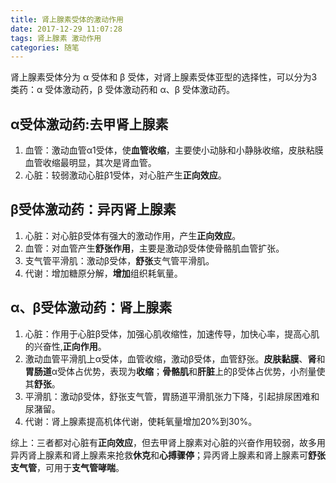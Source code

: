 ```yaml
---
title: 肾上腺素受体的激动作用
date: 2017-12-29 11:07:28
tags: 肾上腺素 激动作用
categories: 随笔
---
```

肾上腺素受体分为 α 受体和 β 受体，对肾上腺素受体亚型的选择性，可以分为3类药：α 受体激动药，β 受体激动药和 α、β 受体激动药。

## α受体激动药:去甲肾上腺素

  1. 血管：激动血管α1受体，使**血管收缩**，主要使小动脉和小静脉收缩，皮肤粘膜血管收缩最明显，其次是肾血管。
  2. 心脏：较弱激动心脏β1受体，对心脏产生**正向效应**。

<!--- more --->
## β受体激动药：异丙肾上腺素

  1. 心脏：对心脏β受体有强大的激动作用，产生**正向效应**。
  2. 血管：对血管产生**舒张作用**，主要是激动β受体使骨骼肌血管扩张。
  3. 支气管平滑肌：激动β受体，**舒张**支气管平滑肌。
  4. 代谢：增加糖原分解，**增加**组织耗氧量。

## α、β受体激动药：肾上腺素

  1. 心脏：作用于心脏β受体，加强心肌收缩性，加速传导，加快心率，提高心肌的兴奋性,**正向作用**。
  2. 激动血管平滑肌上α受体，血管收缩，激动β受体，血管舒张。**皮肤黏膜**、**肾**和**胃肠道**α受体占优势，表现为**收缩**；**骨骼肌**和**肝脏**上的β受体占优势，小剂量使其**舒张**。
  3. 平滑肌：激动β受体，舒张支气管，胃肠道平滑肌张力下降，引起排尿困难和尿潴留。
  4. 代谢：肾上腺素提高机体代谢，使耗氧量增加20%到30%。

综上：三者都对心脏有**正向效应**，但去甲肾上腺素对心脏的兴奋作用较弱，故多用异丙肾上腺素和肾上腺素来抢救**休克**和**心搏骤停**；异丙肾上腺素和肾上腺素可**舒张支气管**，可用于**支气管哮喘**。